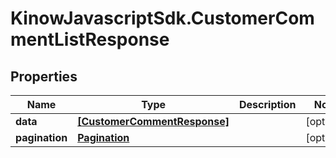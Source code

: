 # KinowJavascriptSdk.CustomerCommentListResponse

## Properties
Name | Type | Description | Notes
------------ | ------------- | ------------- | -------------
**data** | [**[CustomerCommentResponse]**](CustomerCommentResponse.md) |  | [optional] 
**pagination** | [**Pagination**](Pagination.md) |  | [optional] 


